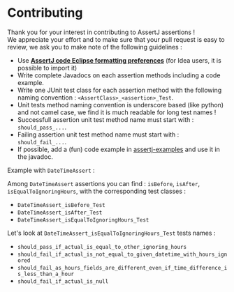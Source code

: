 Contributing
============

Thank you for your interest in contributing to AssertJ assertions !  
We appreciate your effort and to make sure that your pull request is easy to review, we ask you to make note of the following guidelines :

* Use **[AssertJ code Eclipse formatting preferences](https://github.com/joel-costigliola/assertj-core/tree/master/src/formatters/assertj-eclipse-formatter.xml)** (for Idea users, it is possible to import it)
* Write complete Javadocs on each assertion methods including a code example.
* Write one JUnit test class for each assertion method with the following naming convention : `<AssertClass>_<assertion>_Test`. 
* Unit tests method naming convention is underscore based (like python) and not camel case, we find it is much readable for long test names !
* Successfull assertion unit test method name must start with : `should_pass_...`.
* Failing assertion unit test method name must start with : `should_fail_...`.
* If possible, add a (fun) code example in [assertj-examples](https://github.com/joel-costigliola/assertj-examples) and use it in the javadoc. 

Example with `DateTimeAssert` : 

Among `DateTimeAssert` assertions you can find : `isBefore`, `isAfter`, `isEqualToIgnoringHours`, with the corresponding test classes : 
* `DateTimeAssert_isBefore_Test`
* `DateTimeAssert_isAfter_Test`
* `DateTimeAssert_isEqualToIgnoringHours_Test`

Let's look at `DateTimeAssert_isEqualToIgnoringHours_Test` tests names :
* `should_pass_if_actual_is_equal_to_other_ignoring_hours`
* `should_fail_if_actual_is_not_equal_to_given_datetime_with_hours_ignored`
* `should_fail_as_hours_fields_are_different_even_if_time_difference_is_less_than_a_hour`
* `should_fail_if_actual_is_null`
